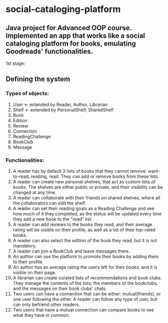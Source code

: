 # social-cataloging-platform
## Java project for Advanced OOP course. Implemented an app that works like a social cataloging platform for books, emulating Goodreads' functionalities.

1st stage:

## Defining the system  
### Types of objects:  
1. User <- extended by Reader, Author, Librarian  
2. Shelf <- extended by PersonalShelf, SharedShelf  
3. Book  
4. Edition  
5. Review  
6. Connection  
7. ReadingChallenge  
8. BookClub  
9. Message 
### Functionalities:  
1. A reader has by default 3 lists of books that they cannot remove: want-to-read, reading, read. They can add or remove books from these lists.
2. A reader can create new personal shelves, that act as custom lists of books. The shelves are either public or private, and their visibility can be changed at any time.
3. A reader can collaborate with their friends on shared shelves, where all the collaborators can edit the shelf.
4. A reader can set their reading goals as a Reading Challenge and see how much of it they completed, as the status will be updated every time they add a new book to the "read" list.
5. A reader can add reviews to the books they read, and their average rating will be visible on their profile, as well as a list of their top-rated books.
6. A reader can also select the edition of the book they read, but it is not mandatory.
7. A reader can join a BookClub and leave messages there.
8. An author can use the platform to promote their books by adding them to their profile.
9. An author has an average rating the users left for their books, and it is visible on their page.
10. A librarian can create curated lists of recommendations and book clubs. They manage the contents of the lists, the members of the bookclubs, and the messages on their book clubs' chats.
11. Two users can have a connection that can be either: mutual(friends), or one user following the other. A reader can follow any type of user, but can only befriend other readers.
12. Two users that have a mutual connection can compare books to see what they have in common.